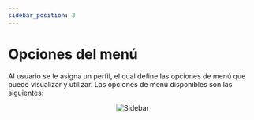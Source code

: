 ```yaml
---
sidebar_position: 3
---
```


# Opciones del menú

Al usuario se le asigna un perfil, el cual define las opciones de menú que puede visualizar y utilizar. Las opciones de menú disponibles son las siguientes:

<div align="center">
  <img src="/img/arquos_files/Sidebar/extend-sidebar.png" alt="Sidebar" />
</div>
